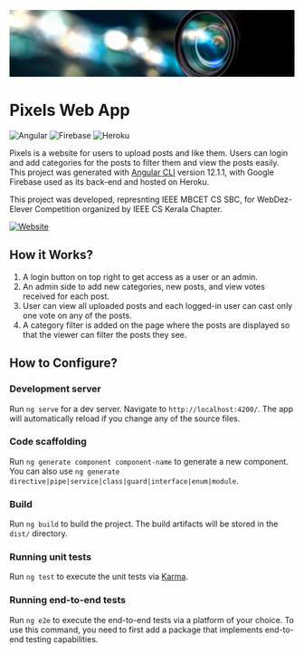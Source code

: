 ![Pixels](banner-camera.jpg)
# Pixels Web App 

![Angular](https://img.shields.io/badge/angular-%23DD0031.svg?style=for-the-badge&logo=angular&logoColor=white)
![Firebase](https://img.shields.io/badge/firebase-%23039BE5.svg?style=for-the-badge&logo=firebase)
![Heroku](https://img.shields.io/badge/heroku-%23430098.svg?style=for-the-badge&logo=heroku&logoColor=white)

Pixels is a website for users to upload posts and like them. Users can login and add categories for the posts to filter them and view the posts easily. This project was generated with [Angular CLI](https://github.com/angular/angular-cli) version 12.1.1, with Google Firebase used as its back-end and hosted on Heroku. 

This project was developed, represnting IEEE MBCET CS SBC, for WebDez- Elever Competition organized by IEEE CS Kerala Chapter.

[![Website](https://img.shields.io/badge/View_site-Pixels-ffa500?style=for-the-badge)](https://pixels-elever.herokuapp.com/)

## How it Works?
1. A login button on top right to get access as a user or an admin.
2. An admin side to add new categories, new posts, and view votes received for each post.
3. User can view all uploaded posts and each logged-in user can cast only one vote on any of the posts.
4. A category filter is added on the page where the posts are displayed so that the viewer can filter the posts they see.


## How to Configure?

### Development server

Run `ng serve` for a dev server. Navigate to `http://localhost:4200/`. The app will automatically reload if you change any of the source files.

### Code scaffolding

Run `ng generate component component-name` to generate a new component. You can also use `ng generate directive|pipe|service|class|guard|interface|enum|module`.

### Build

Run `ng build` to build the project. The build artifacts will be stored in the `dist/` directory.

### Running unit tests

Run `ng test` to execute the unit tests via [Karma](https://karma-runner.github.io).

### Running end-to-end tests

Run `ng e2e` to execute the end-to-end tests via a platform of your choice. To use this command, you need to first add a package that implements end-to-end testing capabilities.
